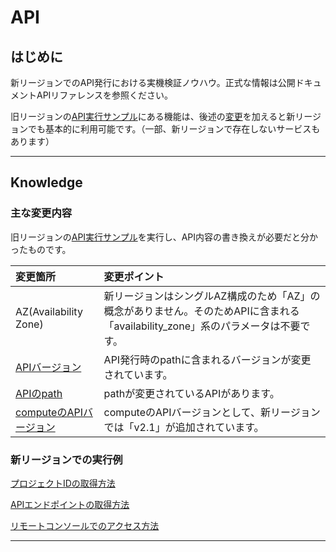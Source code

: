 # API



## はじめに

新リージョンでのAPI発行における実機検証ノウハウ。正式な情報は公開ドキュメントAPIリファレンスを参照ください。

旧リージョンの[API実行サンプル](https://doc.cloud.global.fujitsu.com/jp/iaas/api-sample.html)にある機能は、後述の[変更](#主な変更内容)を加えると新リージョンでも基本的に利用可能です。（一部、新リージョンで存在しないサービスもあります）

------



## Knowledge



### 主な変更内容

旧リージョンの[API実行サンプル](https://doc.cloud.global.fujitsu.com/jp/iaas/api-sample.html)を実行し、API内容の書き換えが必要だと分かったものです。

| 変更箇所                                                 | 変更ポイント                                                                                                                     |
|:---------------------------------------------------------|:---------------------------------------------------------------------------------------------------------------------------------|
| AZ(Availability Zone)                                    | 新リージョンはシングルAZ構成のため「AZ」の概念がありません。そのためAPIに含まれる「availability_zone」系のパラメータは不要です。 |
| [APIバージョン](knowledge/APIVersion.md)                 | API発行時のpathに含まれるバージョンが変更されています。                                                                          |
| [APIのpath](knowledge/APIPath.md)                        | pathが変更されているAPIがあります。                                                                                              |
| [computeのAPIバージョン](knowledge/ComputeAPIVersion.md) | computeのAPIバージョンとして、新リージョンでは「v2.1」が追加されています。                                                       |



### 新リージョンでの実行例

[プロジェクトIDの取得方法](knowledge/getProjectID.md)

[APIエンドポイントの取得方法](knowledge/getAPIendpoint.md)

[リモートコンソールでのアクセス方法](knowledge/connectRemoteConsole.md)

------
